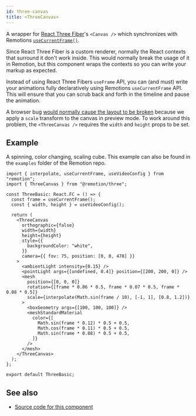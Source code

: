 ```yaml
---
id: three-canvas
title: <ThreeCanvas>
---
```


A wrapper for [React Three Fiber](https://github.com/pmndrs/react-three-fiber)'s `<Canvas />` which synchronizes with Remotions [`useCurrentFrame()`](/docs/use-current-frame).

Since React Three Fiber is a custom renderer, normally the React contexts that surround it don't work inside. This would normally break the usage of it in Remotion, but this component wraps the contexts so you can write your markup as expected.

Instead of using React Three Fibers `useFrame` API, you can (and must) write your animations fully declaratively using Remotions `useCurrentFrame` API. This will ensure that you can scrub back and forth in the timeline and pause the animation.

A browser bug [would normally cause the layout to be broken](https://github.com/pmndrs/react-three-fiber/issues/1394) because we apply a `scale` transform to the canvas in preview mode. To work around this problem, the `<ThreeCanvas />` requires the `width` and `height` props to be set.

## Example

A spinning, color changing, scaling cube. This example can also be found in the `examples` folder of the Remotion repo.

```tsx twoslash
import { interpolate, useCurrentFrame, useVideoConfig } from "remotion";
import { ThreeCanvas } from "@remotion/three";

const ThreeBasic: React.FC = () => {
  const frame = useCurrentFrame();
  const { width, height } = useVideoConfig();

  return (
    <ThreeCanvas
      orthographic={false}
      width={width}
      height={height}
      style={{
        backgroundColor: "white",
      }}
      camera={{ fov: 75, position: [0, 0, 470] }}
    >
      <ambientLight intensity={0.15} />
      <pointLight args={[undefined, 0.4]} position={[200, 200, 0]} />
      <mesh
        position={[0, 0, 0]}
        rotation={[frame * 0.06 * 0.5, frame * 0.07 * 0.5, frame * 0.08 * 0.5]}
        scale={interpolate(Math.sin(frame / 10), [-1, 1], [0.8, 1.2])}
      >
        <boxGeometry args={[100, 100, 100]} />
        <meshStandardMaterial
          color={[
            Math.sin(frame * 0.12) * 0.5 + 0.5,
            Math.cos(frame * 0.11) * 0.5 + 0.5,
            Math.sin(frame * 0.08) * 0.5 + 0.5,
          ]}
        />
      </mesh>
    </ThreeCanvas>
  );
};

export default ThreeBasic;
```

## See also

- [Source code for this component](https://github.com/remotion-dev/remotion/blob/main/packages/three/src/ThreeCanvas.tsx)

